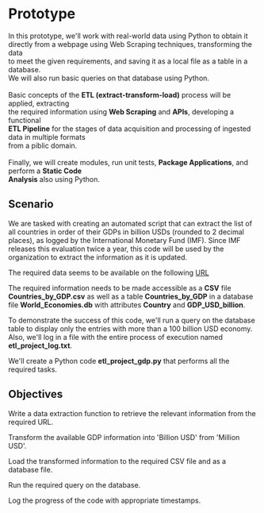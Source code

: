 # Prototype
In this prototype, we'll work with real-world data using Python to obtain it<br>
directly from a webpage using Web Scraping techniques, transforming the data<br>
to meet the given requirements, and saving it as a local file as a table in a database.<br>
We will also run basic queries on that database using Python.<br>
<br>
Basic concepts of the <strong>ETL (extract-transform-load)</strong> process will be applied, extracting<br>
the required information using <strong>Web Scraping</strong> and <strong>APIs</strong>, developing a functional<br>
<strong>ETL Pipeline</strong> for the stages of data acquisition and processing of ingested data in multiple formats<br>
from a piblic domain.<br>
<br>
Finally, we will create modules, run unit tests, <strong>Package Applications</strong>, and perform a <strong>Static Code<br>
Analysis</strong> also using Python.

<h2>Scenario</h2>
We are tasked with creating an automated script that can extract the list of all countries in order of their GDPs in billion USDs (rounded to 2 decimal places), as logged by the International Monetary Fund (IMF). Since IMF releases this evaluation twice a year, this code will be used by the organization to extract the information as it is updated.

The required data seems to be available on the following <a href="https://web.archive.org/web/20230902185326/https://en.wikipedia.org/wiki/List_of_countries_by_GDP_%28nominal%29" target="_blank">URL</a>

<p>
The required information needs to be made accessible as a <strong>CSV</strong> file 
<strong>Countries_by_GDP.csv</strong> as well as a table <strong>Countries_by_GDP</strong> 
in a database file <strong>World_Economies.db</strong> with attributes 
<strong>Country</strong> and <strong>GDP_USD_billion</strong>.
</p>

<p>
To demonstrate the success of this code, we'll run a query on the database table to display only the entries with more than a 100 billion USD economy. Also, we'll log in a file with the entire process of execution named 
<strong>etl_project_log.txt</strong>.
</p>

<p>
We'll create a Python code <strong>etl_project_gdp.py</strong> that performs all the required tasks.
</p>

<h2>Objectives</h2>
<p>
  Write a data extraction function to retrieve the relevant information from the required URL.
  
  Transform the available GDP information into 'Billion USD' from 'Million USD'.
  
  Load the transformed information to the required CSV file and as a database file.
  
  Run the required query on the database.
  
  Log the progress of the code with appropriate timestamps.
</p>
